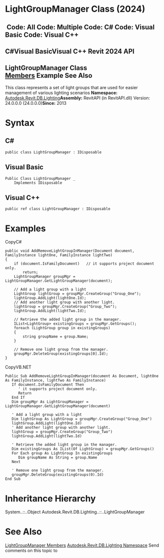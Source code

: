 # LightGroupManager Class (2024)

﻿
 Code: All Code: Multiple Code: C# Code: Visual Basic Code: Visual C++   
---  
C#Visual BasicVisual C++
Revit 2024 API  
---  
LightGroupManager Class  
[Members](dbdb80a5-f293-d5ff-9f19-918613d233c0.md "LightGroupManager Members") Example See Also  
---  
This class represents a set of light groups that are used for easier management of various lighting scenarios 
**Namespace:** [Autodesk.Revit.DB.Lighting](a6a04f07-7fd2-0a4e-12e7-01842ee6daaf.md "Autodesk.Revit.DB.Lighting Namespace")**Assembly:** RevitAPI (in RevitAPI.dll) Version: 24.0.0.0 (24.0.0.0)**Since:** 2013 
# Syntax
C#  
---  
```text
public class LightGroupManager : IDisposable
```
  
Visual Basic  
---  
```text
Public Class LightGroupManager _
	Implements IDisposable
```
  
Visual C++  
---  
```text
public ref class LightGroupManager : IDisposable
```
  
# Examples
CopyC#
```text
public void AddRemoveLightGroupInManager(Document document, FamilyInstance lightOne, FamilyInstance lightTwo)
{
    if (document.IsFamilyDocument)   // it supports project document only.
        return;
    LightGroupManager groupMgr = LightGroupManager.GetLightGroupManager(document);

    // Add a light group with a light
    LightGroup lightGroup = groupMgr.CreateGroup("Group_One");
    lightGroup.AddLight(lightOne.Id);
    // Add another light group with another light.
    lightGroup = groupMgr.CreateGroup("Group_Two");
    lightGroup.AddLight(lightTwo.Id);

    // Retrieve the added light group in the manager.
    IList<LightGroup> existingGroups = groupMgr.GetGroups();
    foreach (LightGroup group in existingGroups)
    {
        string groupName = group.Name;
    }

    // Remove one light group from the manager.
    groupMgr.DeleteGroup(existingGroups[0].Id);
}
```

CopyVB.NET
```text
Public Sub AddRemoveLightGroupInManager(document As Document, lightOne As FamilyInstance, lightTwo As FamilyInstance)
   If document.IsFamilyDocument Then
      ' it supports project document only.
      Return
   End If
   Dim groupMgr As LightGroupManager = LightGroupManager.GetLightGroupManager(document)

   ' Add a light group with a light
   Dim lightGroup As LightGroup = groupMgr.CreateGroup("Group_One")
   lightGroup.AddLight(lightOne.Id)
   ' Add another light group with another light.
   lightGroup = groupMgr.CreateGroup("Group_Two")
   lightGroup.AddLight(lightTwo.Id)

   ' Retrieve the added light group in the manager.
   Dim existingGroups As IList(Of LightGroup) = groupMgr.GetGroups()
   For Each group As LightGroup In existingGroups
      Dim groupName As String = group.Name
   Next

   ' Remove one light group from the manager.
   groupMgr.DeleteGroup(existingGroups(0).Id)
End Sub
```

# Inheritance Hierarchy
System..::..Object Autodesk.Revit.DB.Lighting..::..LightGroupManager
# See Also
[LightGroupManager Members](dbdb80a5-f293-d5ff-9f19-918613d233c0.md "LightGroupManager Members")
[Autodesk.Revit.DB.Lighting Namespace](a6a04f07-7fd2-0a4e-12e7-01842ee6daaf.md "Autodesk.Revit.DB.Lighting Namespace")
Send comments on this topic to 